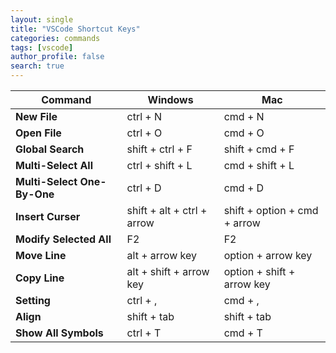 ```yaml
---
layout: single
title: "VSCode Shortcut Keys"
categories: commands
tags: [vscode]
author_profile: false
search: true
---
```


| Command                     | Windows                    | Mac                          |
| --------------------------- | -------------------------- | ---------------------------- |
| **New File**                | ctrl + N                   | cmd + N                      |
| **Open File**               | ctrl + O                   | cmd + O                      |
| **Global Search**           | shift + ctrl + F           | shift + cmd + F              |
| **Multi-Select All**        | ctrl + shift + L           | cmd + shift + L              |
| **Multi-Select One-By-One** | ctrl + D                   | cmd + D                      |
| **Insert Curser**           | shift + alt + ctrl + arrow | shift + option + cmd + arrow |
| **Modify Selected All**     | F2                         | F2                           |
| **Move Line**               | alt + arrow key            | option + arrow key           |
| **Copy Line**               | alt + shift + arrow key    | option + shift + arrow key   |
| **Setting**                 | ctrl + ,                   | cmd + ,                      |
| **Align**                   | shift + tab                | shift + tab                  |
| **Show All Symbols**        | ctrl + T                   | cmd + T                      |
